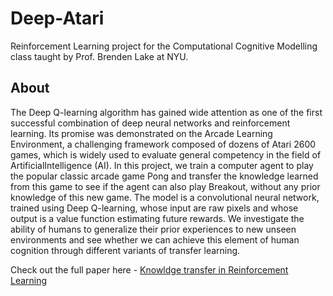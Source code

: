 # Deep-Atari
Reinforcement Learning project for the Computational Cognitive Modelling class taught by Prof. Brenden Lake at NYU.

<h2>About</h2>

The Deep Q-learning algorithm has gained wide attention as one of the first successful combination of deep neural networks and reinforcement learning. Its promise was demonstrated on the Arcade Learning Environment, a challenging framework composed of dozens of Atari 2600 games, which is widely used to evaluate general competency in the field of ArtificialIntelligence (AI). In this project, we train a computer agent to play the popular classic arcade game Pong and transfer the knowledge learned from this game to see if the agent can also play Breakout, without any prior knowledge of this new game. The model is a convolutional neural network, trained using Deep Q-learning, whose input are raw pixels and whose output is a value function estimating future rewards. We investigate the ability of humans to generalize their prior experiences to new unseen environments and see whether we can achieve this element of human cognition through different variants of transfer learning.

Check out the full paper here - <a href = "https://drive.google.com/file/d/1HRkD8C0YvEKS1WnJQW6K3xJEWKEzQA9E/view?usp=sharing"> Knowldge transfer in Reinforcement Learning</a>
